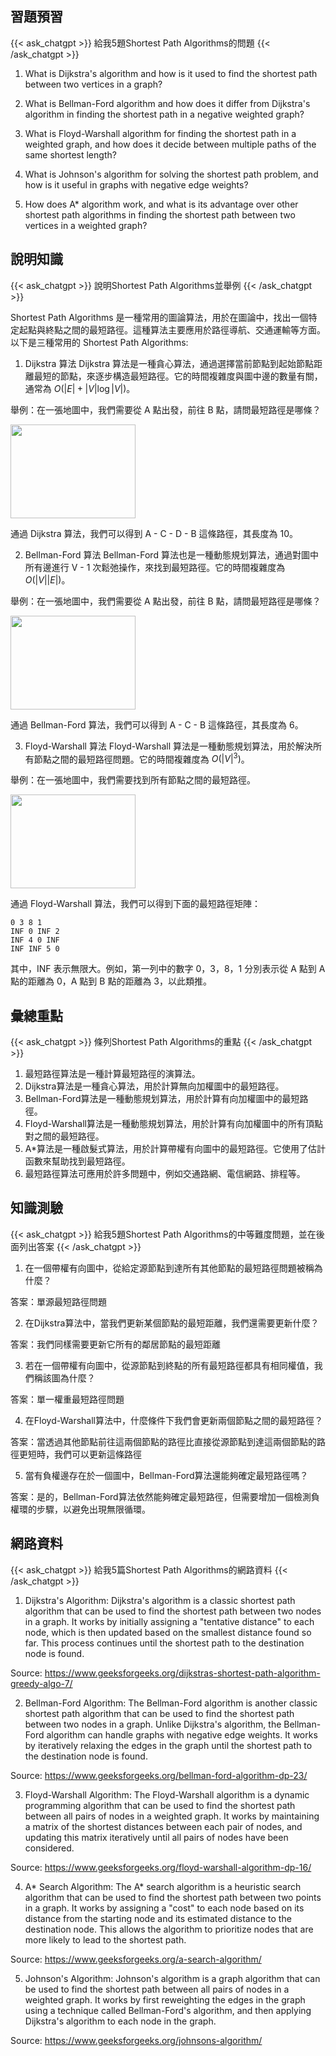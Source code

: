 ## 習題預習
{{< ask_chatgpt >}}
給我5題Shortest Path Algorithms的問題
{{< /ask_chatgpt >}}



1. What is Dijkstra's algorithm and how is it used to find the shortest path between two vertices in a graph?

2. What is Bellman-Ford algorithm and how does it differ from Dijkstra's algorithm in finding the shortest path in a negative weighted graph?

3. What is Floyd-Warshall algorithm for finding the shortest path in a weighted graph, and how does it decide between multiple paths of the same shortest length?

4. What is Johnson's algorithm for solving the shortest path problem, and how is it useful in graphs with negative edge weights?

5. How does A* algorithm work, and what is its advantage over other shortest path algorithms in finding the shortest path between two vertices in a weighted graph?   

## 說明知識
{{< ask_chatgpt >}}
說明Shortest Path Algorithms並舉例
{{< /ask_chatgpt >}}



Shortest Path Algorithms 是一種常用的圖論算法，用於在圖論中，找出一個特定起點與終點之間的最短路徑。這種算法主要應用於路徑導航、交通運輸等方面。以下是三種常用的 Shortest Path Algorithms:

1. Dijkstra 算法
Dijkstra 算法是一種貪心算法，通過選擇當前節點到起始節點距離最短的節點，來逐步構造最短路徑。它的時間複雜度與圖中邊的數量有關，通常為 $O(|E| + |V|\log|V|)$。

舉例：在一張地圖中，我們需要從 A 點出發，前往 B 點，請問最短路徑是哪條？

<img src="https://i.imgur.com/Z7v1zIC.png" width="200" height="150">

通過 Dijkstra 算法，我們可以得到 A - C - D - B 這條路徑，其長度為 10。

2. Bellman-Ford 算法
Bellman-Ford 算法也是一種動態規划算法，通過對圖中所有邊進行 V - 1 次鬆弛操作，來找到最短路徑。它的時間複雜度為 $O(|V||E|)$。

舉例：在一張地圖中，我們需要從 A 點出發，前往 B 點，請問最短路徑是哪條？

<img src="https://i.imgur.com/IjOojgn.png" width="200" height="150">

通過 Bellman-Ford 算法，我們可以得到 A - C - B 這條路徑，其長度為 6。

3. Floyd-Warshall 算法
Floyd-Warshall 算法是一種動態規划算法，用於解決所有節點之間的最短路徑問題。它的時間複雜度為 $O(|V|^3)$。

舉例：在一張地圖中，我們需要找到所有節點之間的最短路徑。

<img src="https://i.imgur.com/sy0W8Sc.png" width="200" height="150">

通過 Floyd-Warshall 算法，我們可以得到下面的最短路徑矩陣：

```
0 3 8 1
INF 0 INF 2
INF 4 0 INF
INF INF 5 0
```

其中，INF 表示無限大。例如，第一列中的數字 0，3，8，1 分別表示從 A 點到 A 點的距離為 0，A 點到 B 點的距離為 3，以此類推。   

## 彙總重點
{{< ask_chatgpt >}}
條列Shortest Path Algorithms的重點
{{< /ask_chatgpt >}}



1. 最短路徑算法是一種計算最短路徑的演算法。
2. Dijkstra算法是一種貪心算法，用於計算無向加權圖中的最短路徑。
3. Bellman-Ford算法是一種動態規划算法，用於計算有向加權圖中的最短路徑。
4. Floyd-Warshall算法是一種動態規划算法，用於計算有向加權圖中的所有頂點對之間的最短路徑。
5. A*算法是一種啟髮式算法，用於計算帶權有向圖中的最短路徑。它使用了估計函數來幫助找到最短路徑。
6. 最短路徑算法可應用於許多問題中，例如交通路網、電信網路、排程等。   

## 知識測驗
{{< ask_chatgpt >}}
給我5題Shortest Path Algorithms的中等難度問題，並在後面列出答案
{{< /ask_chatgpt >}}



1. 在一個帶權有向圖中，從給定源節點到達所有其他節點的最短路徑問題被稱為什麼？

答案：單源最短路徑問題

2. 在Dijkstra算法中，當我們更新某個節點的最短距離，我們還需要更新什麼？

答案：我們同樣需要更新它所有的鄰居節點的最短距離

3. 若在一個帶權有向圖中，從源節點到終點的所有最短路徑都具有相同權值，我們稱該圖為什麼？

答案：單一權重最短路徑問題

4. 在Floyd-Warshall算法中，什麼條件下我們會更新兩個節點之間的最短路徑？

答案：當透過其他節點前往這兩個節點的路徑比直接從源節點到達這兩個節點的路徑更短時，我們可以更新這條路徑

5. 當有負權邊存在於一個圖中，Bellman-Ford算法還能夠確定最短路徑嗎？

答案：是的，Bellman-Ford算法依然能夠確定最短路徑，但需要增加一個檢測負權環的步驟，以避免出現無限循環。   

## 網路資料
{{< ask_chatgpt >}}
給我5篇Shortest Path Algorithms的網路資料
{{< /ask_chatgpt >}}



1. Dijkstra's Algorithm: 
Dijkstra's algorithm is a classic shortest path algorithm that can be used to find the shortest path between two nodes in a graph. It works by initially assigning a "tentative distance" to each node, which is then updated based on the smallest distance found so far. This process continues until the shortest path to the destination node is found. 

Source: https://www.geeksforgeeks.org/dijkstras-shortest-path-algorithm-greedy-algo-7/

2. Bellman-Ford Algorithm: 
The Bellman-Ford algorithm is another classic shortest path algorithm that can be used to find the shortest path between two nodes in a graph. Unlike Dijkstra's algorithm, the Bellman-Ford algorithm can handle graphs with negative edge weights. It works by iteratively relaxing the edges in the graph until the shortest path to the destination node is found.

Source: https://www.geeksforgeeks.org/bellman-ford-algorithm-dp-23/

3. Floyd-Warshall Algorithm: 
The Floyd-Warshall algorithm is a dynamic programming algorithm that can be used to find the shortest path between all pairs of nodes in a weighted graph. It works by maintaining a matrix of the shortest distances between each pair of nodes, and updating this matrix iteratively until all pairs of nodes have been considered. 

Source: https://www.geeksforgeeks.org/floyd-warshall-algorithm-dp-16/

4. A* Search Algorithm: 
The A* search algorithm is a heuristic search algorithm that can be used to find the shortest path between two points in a graph. It works by assigning a "cost" to each node based on its distance from the starting node and its estimated distance to the destination node. This allows the algorithm to prioritize nodes that are more likely to lead to the shortest path. 

Source: https://www.geeksforgeeks.org/a-search-algorithm/

5. Johnson's Algorithm: 
Johnson's algorithm is a graph algorithm that can be used to find the shortest path between all pairs of nodes in a weighted graph. It works by first reweighting the edges in the graph using a technique called Bellman-Ford's algorithm, and then applying Dijkstra's algorithm to each node in the graph. 

Source: https://www.geeksforgeeks.org/johnsons-algorithm/   

